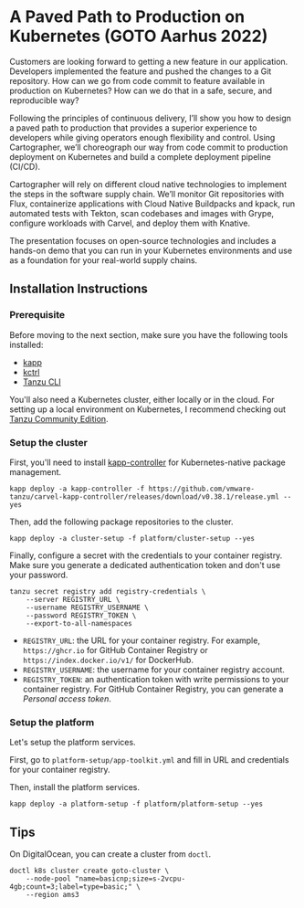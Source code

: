 # A Paved Path to Production on Kubernetes (GOTO Aarhus 2022)

Customers are looking forward to getting a new feature in our application. Developers implemented the
feature and pushed the changes to a Git repository. How can we go from code commit to feature
available in production on Kubernetes? How can we do that in a safe, secure, and reproducible way?

Following the principles of continuous delivery, I’ll show you how to design a paved path to
production that provides a superior experience to developers while giving operators enough 
flexibility and control. Using Cartographer, we’ll choreograph our way from code commit to production
deployment on Kubernetes and build a complete deployment pipeline (CI/CD).

Cartographer will rely on different cloud native technologies to implement the steps in the software
supply chain. We’ll monitor Git repositories with Flux, containerize applications with Cloud Native
Buildpacks and kpack, run automated tests with Tekton, scan codebases and images with Grype,
configure workloads with Carvel, and deploy them with Knative.

The presentation focuses on open-source technologies and includes a hands-on demo that you can run in your Kubernetes environments and use as a foundation for your real-world supply chains.

## Installation Instructions

### Prerequisite

Before moving to the next section, make sure you have the following tools installed:

* [kapp](https://carvel.dev/kapp/docs/v0.49.0/install/)
* [kctrl](https://carvel.dev/kapp-controller/docs/v0.38.0/install/#installing-kapp-controller-cli-kctrl)
* [Tanzu CLI](https://tanzucommunityedition.io/docs/v0.12/cli-installation/)

You'll also need a Kubernetes cluster, either locally or in the cloud.
For setting up a local environment on Kubernetes, I recommend checking out [Tanzu Community Edition](https://tanzucommunityedition.io).

### Setup the cluster

First, you'll need to install [kapp-controller](https://carvel.dev/kapp-controller/) for Kubernetes-native package management.

```shell
kapp deploy -a kapp-controller -f https://github.com/vmware-tanzu/carvel-kapp-controller/releases/download/v0.38.1/release.yml --yes
```

Then, add the following package repositories to the cluster.

```shell
kapp deploy -a cluster-setup -f platform/cluster-setup --yes
```

Finally, configure a secret with the credentials to your container registry.
Make sure you generate a dedicated authentication token and don't use your password.

```shell
tanzu secret registry add registry-credentials \
    --server REGISTRY_URL \
    --username REGISTRY_USERNAME \
    --password REGISTRY_TOKEN \
    --export-to-all-namespaces
```

* `REGISTRY_URL`: the URL for your container registry. For example, `https://ghcr.io` for GitHub Container Registry or `https://index.docker.io/v1/` for DockerHub.
* `REGISTRY_USERNAME`: the username for your container registry account.
* `REGISTRY_TOKEN`: an authentication token with write permissions to your container registry. For GitHub Container Registry, you can generate a _Personal access token_.

### Setup the platform

Let's setup the platform services.

First, go to `platform-setup/app-toolkit.yml` and fill in URL and credentials for your
container registry.

Then, install the platform services.

```shell
kapp deploy -a platform-setup -f platform/platform-setup --yes
```

## Tips

On DigitalOcean, you can create a cluster from `doctl`.

```shell
doctl k8s cluster create goto-cluster \
    --node-pool "name=basicnp;size=s-2vcpu-4gb;count=3;label=type=basic;" \
    --region ams3
```
